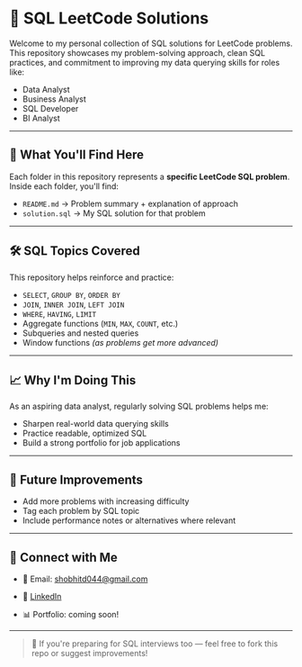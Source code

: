 # 🧠 SQL LeetCode Solutions

Welcome to my personal collection of SQL solutions for LeetCode problems.  
This repository showcases my problem-solving approach, clean SQL practices, and commitment to improving my data querying skills for roles like:

- Data Analyst  
- Business Analyst  
- SQL Developer  
- BI Analyst  

---

## 📌 What You'll Find Here

Each folder in this repository represents a **specific LeetCode SQL problem**. Inside each folder, you'll find:

- `README.md` → Problem summary + explanation of approach  
- `solution.sql` → My SQL solution for that problem

---


## 🛠️ SQL Topics Covered

This repository helps reinforce and practice:

- `SELECT`, `GROUP BY`, `ORDER BY`
- `JOIN`, `INNER JOIN`, `LEFT JOIN`
- `WHERE`, `HAVING`, `LIMIT`
- Aggregate functions (`MIN`, `MAX`, `COUNT`, etc.)
- Subqueries and nested queries
- Window functions *(as problems get more advanced)*

---

## 📈 Why I'm Doing This

As an aspiring data analyst, regularly solving SQL problems helps me:

- Sharpen real-world data querying skills  
- Practice readable, optimized SQL  
- Build a strong portfolio for job applications

---

## 🧠 Future Improvements

- Add more problems with increasing difficulty  
- Tag each problem by SQL topic  
- Include performance notes or alternatives where relevant

---

## 🔗 Connect with Me

- 📧 Email: shobhitd044@gmail.com 
- 💼 [LinkedIn](linkedin.com/in/shobhit-dwivedi-102b05257)
 
- 📊 Portfolio: coming soon!

---

> 🌟 If you're preparing for SQL interviews too — feel free to fork this repo or suggest improvements!
